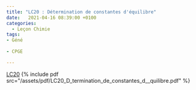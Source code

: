 ```yaml
---
title: "LC20 : Détermination de constantes d'équilibre"
date:   2021-04-16 08:39:00 +0100
categories:
  - Leçon Chimie
tags:
- Géné
 
- CPGE

---
```

[LC20](/assets/pdf/LC20_D_termination_de_constantes_d__quilibre.pdf)
{% include pdf src="/assets/pdf/LC20_D_termination_de_constantes_d__quilibre.pdf" %}
